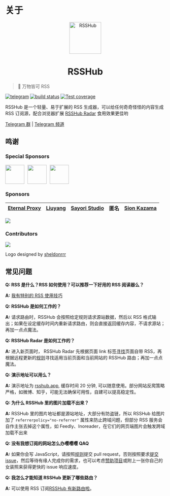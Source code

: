 # 关于

<p align="center" class="logo-img">
    <img src="/logo.png" alt="RSSHub" width="100">
</p>
<h1 align="center" class="logo-text">RSSHub</h1>

> 🍰 万物皆可 RSS

[![telegram](https://img.shields.io/badge/chat-telegram-brightgreen.svg?style=flat-square)](https://t.me/rsshub)
[![build status](https://img.shields.io/travis/DIYgod/RSSHub/master.svg?style=flat-square)](https://travis-ci.org/DIYgod/RSSHub)
[![Test coverage](https://img.shields.io/codecov/c/github/DIYgod/RSSHub.svg?style=flat-square)](https://codecov.io/github/DIYgod/RSSHub?branch=master)

RSSHub 是一个轻量、易于扩展的 RSS 生成器，可以给任何奇奇怪怪的内容生成 RSS 订阅源，配合浏览器扩展 [RSSHub Radar](https://github.com/DIYgod/RSSHub-Radar) 食用效果更佳哟

[Telegram 群](https://t.me/rsshub) | [Telegram 频道](https://t.me/awesomeRSSHub)

## 鸣谢

### Special Sponsors

<a href="https://rixcloud.app/rsshub" target="_blank"><img height="60px" src="https://cn-south-17-rsshub-16857749.oss.dogecdn.com/rixcloud.png"></a><a href="https://apps.apple.com/cn/app/%E5%BF%AB%E7%9F%A5-%E8%AE%A9%E4%BF%A1%E6%81%AF%E8%8E%B7%E5%8F%96%E6%9B%B4%E9%AB%98%E6%95%88/id1465578855" target="_blank" style="margin-left: 10px;"><img height="60px" src="https://cn-south-17-rsshub-16857749.oss.dogecdn.com/kuaizhi.png"></a><a href="https://partner.lizhi.io/rsshub/office_365_share" target="_blank" style="margin-left: 10px;"><img height="60px" src="https://cn-south-17-rsshub-16857749.oss.dogecdn.com/lizhi.png"></a>

### Sponsors

| [Eternal Proxy](https://proxy.eternalstudio.cn/?from=rsshub) | [Liuyang](https://github.com/lingllting) | [Sayori Studio](https://t.me/SayoriStudio) | 匿名 | [Sion Kazama](https://blog.sion.moe) |
| :----------------------------------------------------------: | :--------------------------------------: | :----------------------------------------: | :--: | :----------------------------------: |


[![](https://opencollective.com/static/images/become_sponsor.svg)](https://docs.rsshub.app/support/)

### Contributors

[![](https://opencollective.com/RSSHub/contributors.svg?width=740)](https://github.com/DIYgod/RSSHub/graphs/contributors)

Logo designed by [sheldonrrr](https://dribbble.com/sheldonrrr)
## 常见问题

**Q: RSS 是什么？RSS 如何使用？可以推荐一下好用的 RSS 阅读器么？**

**A:** [我有特别的 RSS 使用技巧](https://diygod.me/ohmyrss/)

**Q: RSSHub 是如何工作的？**

**A:** 请求路由时，RSSHub 会按照给定规则请求源站数据，然后以 RSS 格式输出；如果在设定缓存时间内重新请求路由，则会直接返回缓存内容，不请求源站；再加一点点魔法。

**Q: RSSHub Radar 是如何工作的？**

**A:** 进入新页面时， RSSHub Radar 先根据页面 link 标签[寻找](https://github.com/DIYgod/RSSHub-Radar/blob/master/src/js/content/utils.js#L14)页面自带 RSS，再根据远程更新的[规则](https://github.com/DIYgod/RSSHub/blob/master/assets/radar-rules.js)寻找适用当前页面和当前网站的 RSSHub 路由；再加一点点魔法。

**Q: 演示地址可以用么？**

**A:** 演示地址为 [rsshub.app](https://rsshub.app), 缓存时间 20 分钟, 可以随意使用。部分网站反爬策略严格，如微博、知乎，可能无法确保可用性，自建可以提高稳定性。

**Q: 为什么 RSSHub 里的图片加载不出来？**

**A:** RSSHub 里的图片地址都是源站地址，大部分有防盗链，所以 RSSHub 给图片加了 `referrerpolicy="no-referrer"` 属性来防止跨域问题，但部分 RSS 服务会自作主张去掉这个属性，如 Feedly、Inoreader，在它们的网页端图片会触发跨域加载不出来

**Q: 没有我想订阅的网站怎么办嘤嘤嘤 QAQ**

**A:** 如果你会写 JavaScript，请按照[规则](/joinus/#%E6%8F%90%E4%BA%A4%E6%96%B0%E7%9A%84-rss-%E5%86%85%E5%AE%B9)提交 pull request，否则按照要求[提交 issue](https://github.com/DIYgod/RSSHub/issues/new?template=rss_request_zh.md)，然后等待有缘人完成你的需求，也可以考虑[赞助项目](/support)或附上一张你自己的女装照来获得更快的 issue 响应速度。

**Q: 我怎么才能知道 RSSHub 更新了哪些路由？**

**A:** 可以使用 RSS 订阅[RSSHub 有新路由啦](/program-update.html#rsshub)。
